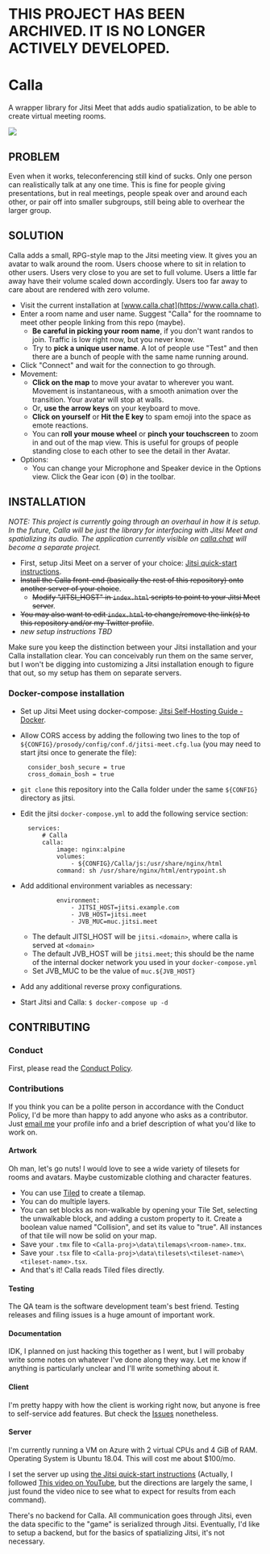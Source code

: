 # THIS PROJECT HAS BEEN ARCHIVED. IT IS NO LONGER ACTIVELY DEVELOPED.


# Calla

A wrapper library for Jitsi Meet that adds audio spatialization, to be able to create virtual meeting rooms.

<img src="https://raw.githubusercontent.com/capnmidnight/Calla/master/repo-preview.jpg">

## PROBLEM

Even when it works, teleconferencing still kind of sucks. Only one person can realistically talk at any one time. This is fine for people giving presentations, but in real meetings, people speak over and around each other, or pair off into smaller subgroups, still being able to overhear the larger group.

## SOLUTION

Calla adds a small, RPG-style map to the Jitsi meeting view. It gives you an avatar to walk around the room. Users choose where to sit in relation to other users. Users very close to you are set to full volume. Users a little far away have their volume scaled down accordingly. Users too far away to care about are rendered with zero volume.

- Visit the current installation at [www.calla.chat](https://www.calla.chat).
- Enter a room name and user name. Suggest "Calla" for the roomname to meet other people linking from this repo (maybe). 
  - __Be careful in picking your room name__, if you don't want randos to join. Traffic is low right now, but you never know. 
  - Try to __pick a unique user name__. A lot of people use "Test" and then there are a bunch of people with the same name running around.
- Click "Connect" and wait for the connection to go through.
- Movement:
  - __Click on the map__ to move your avatar to wherever you want. Movement is instantaneous, with a smooth animation over the transition. Your avatar will stop at walls.
  - Or, __use the arrow keys__ on your keyboard to move.
  - __Click on yourself__ or __Hit the E key__ to spam emoji into the space as emote reactions.
  - You can __roll your mouse wheel__ or __pinch your touchscreen__ to zoom in and out of the map view. This is useful for groups of people standing close to each other to see the detail in ther Avatar.
- Options:
  - You can change your Microphone and Speaker device in the Options view. Click the Gear icon (⚙️) in the toolbar. 

## INSTALLATION

<em>NOTE: This project is currently going through an overhaul in how it is setup. In the future, Calla will be just the library for interfacing with Jitsi Meet and spatializing its audio. The application currently visible on [calla.chat](https://calla.chat) will become a separate project. </em>

- First, setup Jitsi Meet on a server of your choice: [Jitsi quick-start instructions](https://jitsi.github.io/handbook/docs/devops-guide/devops-guide-quickstart).
- <strike>Install the Calla front-end (basically the rest of this repository) onto another server of your choice</strike>.
  - <strike>Modify "JITSI_HOST" in `index.html` scripts to point to your Jitsi Meet server</strike>.
- <strike>You may also want to edit `index.html` to change/remove the link(s) to this repository and/or my Twitter profile</strike>.
- <em>new setup instructions TBD</em>
  
Make sure you keep the distinction between your Jitsi installation and your Calla installation clear. You can conceivably run them on the same server, but I won't be digging into customizing a Jitsi installation enough to figure that out, so my setup has them on separate servers.

### Docker-compose installation

- Set up Jitsi Meet using docker-compose: [Jitsi Self-Hosting Guide - Docker](https://jitsi.github.io/handbook/docs/devops-guide/devops-guide-docker).
- Allow CORS access by adding the following two lines to the top of `${CONFIG}/prosody/config/conf.d/jitsi-meet.cfg.lua` (you may need to start jitsi once to generate the file):

        consider_bosh_secure = true
        cross_domain_bosh = true

- `git clone` this repository into the Calla folder under the same `${CONFIG}` directory as jitsi.
- Edit the jitsi `docker-compose.yml` to add the following service section:

        services:
            # Calla
            calla:
                image: nginx:alpine
                volumes:
                    - ${CONFIG}/Calla/js:/usr/share/nginx/html
                command: sh /usr/share/nginx/html/entrypoint.sh

- Add additional environment variables as necessary:

                environment:
                    - JITSI_HOST=jitsi.example.com
                    - JVB_HOST=jitsi.meet
                    - JVB_MUC=muc.jitsi.meet

    - The default JITSI_HOST will be `jitsi.<domain>`, where calla is served at `<domain>`
    - The default JVB_HOST will be `jitsi.meet`; this should be the name of the internal docker network you used in your `docker-compose.yml`
    - Set JVB_MUC to be the value of `muc.${JVB_HOST}`
- Add any additional reverse proxy configurations.
- Start Jitsi and Calla: `$ docker-compose up -d`

## CONTRIBUTING

### Conduct

First, please read the [Conduct Policy](CONDUCT.md).

### Contributions

If you think you can be a polite person in accordance with the Conduct Policy, I'd be more than happy to add anyone who asks as a contributor. Just [email me](sean.mcbeth+gh@gmail.com) your profile info and a brief description of what you'd like to work on.

#### Artwork

Oh man, let's go nuts! I would love to see a wide variety of tilesets for rooms and avatars. Maybe customizable clothing and character features. 

- You can use [Tiled](https://www.mapeditor.org/) to create a tilemap.
- You can do multiple layers.
- You can set blocks as non-walkable by opening your Tile Set, selecting the unwalkable block, and adding a custom property to it. Create a boolean value named "Collision", and set its value to "true". All instances of that tile will now be solid on your map.
- Save your `.tmx` file to `<Calla-proj>\data\tilemaps\<room-name>.tmx`.
- Save your `.tsx` file to `<Calla-proj>\data\tilesets\<tileset-name>\<tileset-name>.tsx`.
- And that's it! Calla reads Tiled files directly.

#### Testing

The QA team is the software development team's best friend. Testing releases and filing issues is a huge amount of important work.

#### Documentation

IDK, I planned on just hacking this together as I went, but I will probaby write some notes on whatever I've done along they way. Let me know if anything is particularly unclear and I'll write something about it.

#### Client

I'm pretty happy with how the client is working right now, but anyone is free to self-service add features. But check the [Issues](https://github.com/capnmidnight/Calla/issues) nonetheless.

#### Server

I'm currently running a VM on Azure with 2 virtual CPUs and 4 GiB of RAM. Operating System is Ubuntu 18.04. This will cost me about $100/mo.

I set the server up using [the Jitsi quick-start instructions](https://github.com/jitsi/jitsi-meet/blob/master/doc/quick-install.md) (Actually, I followed [This video on YouTube](https://www.youtube.com/watch?v=8KR0AhDZF2A), but the directions are largely the same, I just found the video nice to see what to expect for results from each command). 

There's no backend for Calla. All communication goes through Jitsi, even the data specific to the "game" is serialized through Jitsi. Eventually, I'd like to setup a backend, but for the basics of spatializing Jitsi, it's not necessary.

